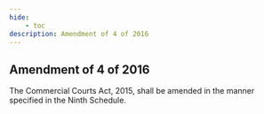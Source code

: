 ```yaml
---
hide:
    - toc
description: Amendment of 4 of 2016
---
```


## Amendment of 4 of 2016

The Commercial Courts Act, 2015, shall be amended in the manner specified in the Ninth Schedule.
